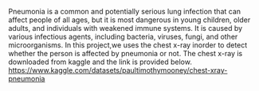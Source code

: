 Pneumonia is a common and potentially serious lung infection that can affect people of all ages, but it is most dangerous in young children, older adults, and individuals with weakened immune systems. 
It is caused by various infectious agents, including bacteria, viruses, fungi, and other microorganisms.
In this project,we uses the chest x-ray inorder to detect whether the person is affected by pneumonia or not.
The chest x-ray is downloaded from kaggle and the link is provided below.
https://www.kaggle.com/datasets/paultimothymooney/chest-xray-pneumonia
